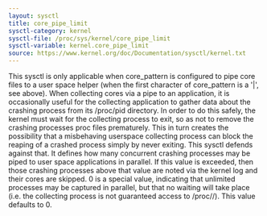 ```yaml
---
layout: sysctl
title: core_pipe_limit
sysctl-category: kernel
sysctl-file: /proc/sys/kernel/core_pipe_limit
sysctl-variable: kernel.core_pipe_limit
source: https://www.kernel.org/doc/Documentation/sysctl/kernel.txt
---
```


This sysctl is only applicable when core_pattern is configured to pipe
core files to a user space helper (when the first character of
core_pattern is a '|', see above).  When collecting cores via a pipe
to an application, it is occasionally useful for the collecting
application to gather data about the crashing process from its
/proc/pid directory.  In order to do this safely, the kernel must wait
for the collecting process to exit, so as not to remove the crashing
processes proc files prematurely.  This in turn creates the
possibility that a misbehaving userspace collecting process can block
the reaping of a crashed process simply by never exiting.  This sysctl
defends against that.  It defines how many concurrent crashing
processes may be piped to user space applications in parallel.  If
this value is exceeded, then those crashing processes above that value
are noted via the kernel log and their cores are skipped.  0 is a
special value, indicating that unlimited processes may be captured in
parallel, but that no waiting will take place (i.e. the collecting
process is not guaranteed access to /proc/<crashing pid>/).  This
value defaults to 0.

